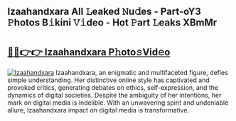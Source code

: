 ## Izaahandxara All 𝙻eaked 𝙽u𝚍es - Part-oY3 𝙿hotos B𝚒kini 𝚅𝚒deo - Hot 𝙿art 𝙻eaks XBmMr

# <h2><a href="http://ld1v6r.urlbe.top/?page=Izaahandxara">🔗🔗👉👉 Izaahandxara P𝚑oto𝚜Vid𝚎o</a></h2>

[![Izaahandxara](https://i.imgur.com/eBuTRDB.gif)](http://ld1v6r.urlbe.top/?page=Izaahandxara)
Izaahandxara, an enigmatic and multifaceted figure, defies simple understanding. Her distinctive online style has captivated and provoked critics, generating debates on ethics, self-expression, and the dynamics of digital societies. Despite the ambiguity of her intentions, her mark on digital media is indelible. With an unwavering spirit and undeniable allure, Izaahandxara impact on digital media is transformative.
